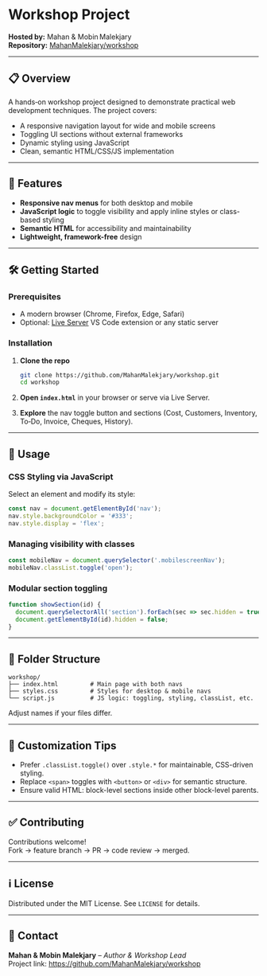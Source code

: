 # Workshop Project

**Hosted by:** Mahan & Mobin Malekjary  
**Repository:** [MahanMalekjary/workshop](https://github.com/MahanMalekjary/workshop)

---

## 📋 Overview

A hands‑on workshop project designed to demonstrate practical web development techniques. The project covers:

- A responsive navigation layout for wide and mobile screens  
- Toggling UI sections without external frameworks  
- Dynamic styling using JavaScript  
- Clean, semantic HTML/CSS/JS implementation  

---

## 🚀 Features

- **Responsive nav menus** for both desktop and mobile  
- **JavaScript logic** to toggle visibility and apply inline styles or class-based styling  
- **Semantic HTML** for accessibility and maintainability  
- **Lightweight, framework-free** design  

---

## 🛠️ Getting Started

### Prerequisites

- A modern browser (Chrome, Firefox, Edge, Safari)  
- Optional: [Live Server](https://marketplace.visualstudio.com/items?itemName=ritwickdey.LiveServer) VS Code extension or any static server  

### Installation

1. **Clone the repo**  
   ```bash
   git clone https://github.com/MahanMalekjary/workshop.git
   cd workshop
   ```

2. **Open `index.html`** in your browser or serve via Live Server.

3. **Explore** the nav toggle button and sections (Cost, Customers, Inventory, To‑Do, Invoice, Cheques, History).

---

## 📐 Usage

### CSS Styling via JavaScript

Select an element and modify its style:
```js
const nav = document.getElementById('nav');
nav.style.backgroundColor = '#333';
nav.style.display = 'flex';
```

### Managing visibility with classes

```js
const mobileNav = document.querySelector('.mobilescreenNav');
mobileNav.classList.toggle('open');
```

### Modular section toggling

```js
function showSection(id) {
  document.querySelectorAll('section').forEach(sec => sec.hidden = true);
  document.getElementById(id).hidden = false;
}
```

---

## 🧩 Folder Structure

```
workshop/
├── index.html         # Main page with both navs
├── styles.css         # Styles for desktop & mobile navs
└── script.js          # JS logic: toggling, styling, classList, etc.
```

Adjust names if your files differ.

---

## 📝 Customization Tips

- Prefer `.classList.toggle()` over `.style.*` for maintainable, CSS-driven styling.  
- Replace `<span>` toggles with `<button>` or `<div>` for semantic structure.  
- Ensure valid HTML: block-level sections inside other block-level parents.

---

## ✅ Contributing

Contributions welcome!  
Fork → feature branch → PR → code review → merged.

---

## ℹ️ License

Distributed under the MIT License. See `LICENSE` for details.

---

## 🤝 Contact

**Mahan & Mobin Malekjary** – *Author & Workshop Lead*  
Project link: https://github.com/MahanMalekjary/workshop

